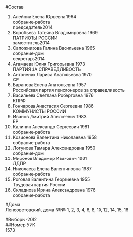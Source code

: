 #Состав  
1. Алейник Елена Юрьевна 1964  
    собрание-работа  
    председатель2014  
2. Воробьева Татьяна Владимировна 1969  
    ПАТРИОТЫ РОССИИ  
    заместитель2014  
3. Сапожникова Галина Васильевна 1965  
    собрание-дом  
    секретарь2014  
4. Агамаева Юлия Григорьевна 1973  
    ПАРТИЯ ЗА СПРАВЕДЛИВОСТЬ  
5. Антоненко Лариса Анатольевна 1970  
    СР  
6. Баранова Елена Анатольевна 1957  
    Российская партия пенсионеров за справедливость  
7. Васильева Светлана Робертовна 1976  
    КПРФ  
8. Гончарова Анастасия Сергеевна 1986  
    КОММУНИСТЫ РОССИИ  
9. Иванов Дмитрий Алексеевич 1983  
    ЕР  
10. Калинин Александр Сергеевич 1981  
    собрание-работа  
11. Козионова Валентина Николаевна 1958  
    собрание-работа  
12. Логунова Тамара Александровна 1950  
    собрание-дом  
13. Миронов Владимир Иванович 1981  
    ЛДПР  
14. Николаева Елена Валентиновна 1987  
    собрание-работа  
15. Роговая Валентина Георгиевна 1955  
    Трудовая партия России  
16. Складнова Ирина Александровна 1976  
    собрание-работа  

#Дома  
Ленсоветовский, дома №№: 1, 2, 3, 4, 6, 8, 10, 12, 14, 15, 16  
  
#Выборы-2012  
##Номер УИК  
1573  
